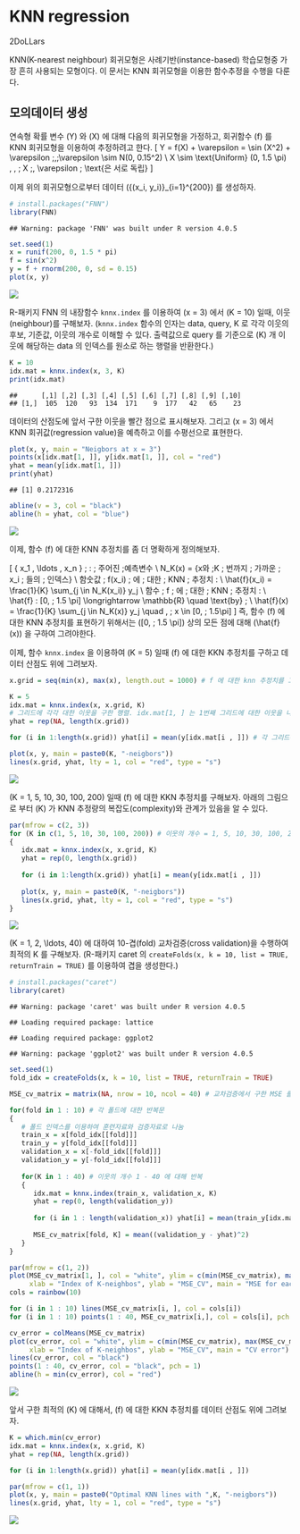 KNN regression
================
2DoLLars

KNN(K-nearest neighbour) 회귀모형은 사례기반(instance-based) 학습모형중 가장 흔히 사용되는
모형이다. 이 문서는 KNN 회귀모형을 이용한 함수추정을 수행을 다룬다.

## 모의데이터 생성

연속형 확률 변수 \(Y\) 와 \(X\) 에 대해 다음의 회귀모형을 가정하고, 회귀함수 \(f\) 를 KNN 회귀모형을 이용하여
추정하려고 한다. \[
Y = f(X) + \varepsilon = \sin (X^2) + \varepsilon \;,\;\varepsilon \sim N(0, 0.15^2) \\
X \sim \text{Uniform} (0, 1.5 \pi) \, , \; X \;, \varepsilon \; \text{은 서로 독립}
\]

이제 위의 회귀모형으로부터 데이터 \(\{(x_i, y_i)\}_{i=1}^{200}\) 를 생성하자.

``` r
# install.packages("FNN")
library(FNN)
```

    ## Warning: package 'FNN' was built under R version 4.0.5

``` r
set.seed(1)
x = runif(200, 0, 1.5 * pi)
f = sin(x^2)
y = f + rnorm(200, 0, sd = 0.15)
plot(x, y)
```

![](STA713_Final_files/figure-gfm/unnamed-chunk-1-1.png)<!-- -->

R-패키지 FNN 의 내장함수 `knnx.index` 를 이용하여 \(x = 3\) 에서 \(K = 10\) 일때,
이웃(neighbour)를 구해보자. (`knnx.index` 함수의 인자는 data, query, K 로 각각 이웃의
후보, 기준값, 이웃의 개수로 이해할 수 있다. 출력값으로 query 를 기준으로 \(K\) 개 이웃에 해당하는 data
의 인덱스를 원소로 하는 행렬을 반환한다.)

``` r
K = 10
idx.mat = knnx.index(x, 3, K)
print(idx.mat)
```

    ##      [,1] [,2] [,3] [,4] [,5] [,6] [,7] [,8] [,9] [,10]
    ## [1,]  105  120   93  134  171    9  177   42   65    23

데이터의 산점도에 앞서 구한 이웃을 빨간 점으로 표시해보자. 그리고 \(x = 3\) 에서 KNN 회귀값(regression
value)을 예측하고 이를 수평선으로 표현한다.

``` r
plot(x, y, main = "Neigbors at x = 3")
points(x[idx.mat[1, ]], y[idx.mat[1, ]], col = "red")
yhat = mean(y[idx.mat[1, ]])
print(yhat)
```

    ## [1] 0.2172316

``` r
abline(v = 3, col = "black")
abline(h = yhat, col = "blue")
```

![](STA713_Final_files/figure-gfm/unnamed-chunk-3-1.png)<!-- -->

이제, 함수 \(f\) 에 대한 KNN 추정치를 좀 더 명확하게 정의해보자.

\[
\{ x_1 , \ldots , x_n \} \; : \; 주어진 \;예측변수 \\
N_K(x) = \{x와 \;K \; 번까지 \; 가까운 \; x_i \; 들의 \; 인덱스\}
\\
함숫값 \; f(x_i) \; 에 \; 대한 \; KNN \; 추정치 :
\\
\hat{f}(x_i) = \frac{1}{K} \sum_{j \in N_K(x_i)} y_j 
\\
함수 \; f \; 에 \; 대한 \; KNN \; 추정치 :
\\
\hat{f} : [0, \; 1.5 \pi] \longrightarrow \mathbb{R} \quad \text{by} \;
\\
\hat{f}(x) = \frac{1}{K} \sum_{j \in N_K(x)} y_j  \quad , \; x \in [0, \; 1.5\pi]
\] 즉, 함수 \(f\) 에 대한 KNN 추정치를 표현하기 위해서는 \([0, \; 1.5 \pi]\) 상의 모든 점에 대해
\(\hat{f}(x)\) 을 구하여 그려야한다.

이제, 함수 `knnx.index` 을 이용하여 \(K = 5\) 일때 \(f\) 에 대한 KKN 추정치를 구하고 데이터 산점도
위에 그려보자.

``` r
x.grid = seq(min(x), max(x), length.out = 1000) # f 에 대한 knn 추정치를 그리기 위한 그리드

K = 5
idx.mat = knnx.index(x, x.grid, K)
# 그리드에 각각 대한 이웃을 구한 행렬. idx.mat[1, ] 는 1번째 그리드에 대한 이웃을 나타낸다.
yhat = rep(NA, length(x.grid))

for (i in 1:length(x.grid)) yhat[i] = mean(y[idx.mat[i , ]]) # 각 그리드에 대한 knn 추정값 생성

plot(x, y, main = paste0(K, "-neigbors"))
lines(x.grid, yhat, lty = 1, col = "red", type = "s")
```

![](STA713_Final_files/figure-gfm/unnamed-chunk-4-1.png)<!-- -->

\(K = 1, 5, 10, 30, 100, 200\) 일때 \(f\) 에 대한 KKN 추정치를 구해보자. 아래의 그림으로 부터
\(K\) 가 KNN 추정량의 복잡도(complexity)와 관계가 있음을 알 수 있다.

``` r
par(mfrow = c(2, 3))
for (K in c(1, 5, 10, 30, 100, 200)) # 이웃의 개수 = 1, 5, 10, 30, 100, 200 에 대해 반복
{
   idx.mat = knnx.index(x, x.grid, K)
   yhat = rep(0, length(x.grid))
   
   for (i in 1:length(x.grid)) yhat[i] = mean(y[idx.mat[i , ]])
   
   plot(x, y, main = paste0(K, "-neigbors"))
   lines(x.grid, yhat, lty = 1, col = "red", type = "s")
}
```

![](STA713_Final_files/figure-gfm/unnamed-chunk-5-1.png)<!-- -->

\(K = 1, 2, \ldots, 40\) 에 대하여 10-겹(fold) 교차검증(cross validation)을 수행하여
최적의 K 를 구해보자. (R-패키지 caret 의 `createFolds(x, k = 10, list = TRUE,
returnTrain = TRUE)` 를 이용하여 겹을 생성한다.)

``` r
# install.packages("caret")
library(caret)
```

    ## Warning: package 'caret' was built under R version 4.0.5

    ## Loading required package: lattice

    ## Loading required package: ggplot2

    ## Warning: package 'ggplot2' was built under R version 4.0.5

``` r
set.seed(1)
fold_idx = createFolds(x, k = 10, list = TRUE, returnTrain = TRUE)

MSE_cv_matrix = matrix(NA, nrow = 10, ncol = 40) # 교차검증에서 구한 MSE 를 저장하기 위핸 행렬

for(fold in 1 : 10) # 각 폴드에 대한 반복문
{
   # 폴드 인덱스를 이용하여 훈련자료와 검증자료로 나눔
   train_x = x[fold_idx[[fold]]]
   train_y = y[fold_idx[[fold]]]
   validation_x = x[-fold_idx[[fold]]]
   validation_y = y[-fold_idx[[fold]]]
      
   for(K in 1 : 40) # 이웃의 개수 1 - 40 에 대해 반복
   {
      idx.mat = knnx.index(train_x, validation_x, K)
      yhat = rep(0, length(validation_y))
      
      for (i in 1 : length(validation_x)) yhat[i] = mean(train_y[idx.mat[i, ]])
      
      MSE_cv_matrix[fold, K] = mean((validation_y - yhat)^2)
   }
}

par(mfrow = c(1, 2))
plot(MSE_cv_matrix[1, ], col = "white", ylim = c(min(MSE_cv_matrix), max(MSE_cv_matrix)),
     xlab = "Index of K-neighbos", ylab = "MSE_CV", main = "MSE for each fold")
cols = rainbow(10)

for (i in 1 : 10) lines(MSE_cv_matrix[i, ], col = cols[i])
for (i in 1 : 10) points(1 : 40, MSE_cv_matrix[i,], col = cols[i], pch = i)

cv_error = colMeans(MSE_cv_matrix)
plot(cv_error, col = "white", ylim = c(min(MSE_cv_matrix), max(MSE_cv_matrix)),
     xlab = "Index of K-neighbos", ylab = "MSE_CV", main = "CV error")
lines(cv_error, col = "black")
points(1 : 40, cv_error, col = "black", pch = 1)
abline(h = min(cv_error), col = "red")
```

![](STA713_Final_files/figure-gfm/unnamed-chunk-6-1.png)<!-- -->

앞서 구한 최적의 \(K\) 에 대해서, \(f\) 에 대한 KKN 추정치를 데이터 산점도 위에 그려보자.

``` r
K = which.min(cv_error)
idx.mat = knnx.index(x, x.grid, K)
yhat = rep(NA, length(x.grid))

for (i in 1:length(x.grid)) yhat[i] = mean(y[idx.mat[i , ]])

par(mfrow = c(1, 1))
plot(x, y, main = paste0("Optimal KNN lines with ",K, "-neigbors"))
lines(x.grid, yhat, lty = 1, col = "red", type = "s")
```

![](STA713_Final_files/figure-gfm/unnamed-chunk-7-1.png)<!-- -->
